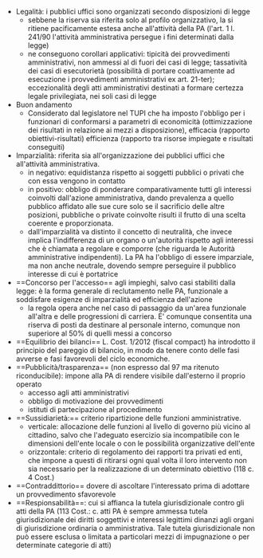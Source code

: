 - Legalità: i pubblici uffici sono organizzati secondo disposizioni di legge
	- sebbene la riserva sia riferita solo al profilo organizzativo, la si ritiene pacificamente estesa anche all'attività della PA (l'art. 1 l. 241/90 l'attività amministrativa persegue i fini determinati dalla legge)
	- ne conseguono corollari applicativi: tipicità dei provvedimenti amministrativi, non ammessi al di fuori dei casi di legge; tassatività dei casi di esecutorietà (possibilità di portare coattivamente ad esecuzione i provvedimenti amministrativi ex art. 21-ter); eccezionalità degli atti amministrativi destinati a formare certezza legale privilegiata, nei soli casi di legge
- Buon andamento
	- Considerato dal legislatore nel TUPI che ha imposto l'obbligo per i funzionari di conformarsi a parametri di economicità (ottimizzazione dei risultati in relazione ai mezzi a disposizione), efficacia (rapporto obiettivi-risultati) efficienza (rapporto tra risorse impiegate e risultati conseguiti)
- Imparzialità: riferita sia all'organizzazione dei pubblici uffici che all'attività amministrativa.
	- in negativo: equidistanza rispetto ai soggetti pubblici o privati che con essa vengono in contatto
	- in positivo: obbligo di ponderare comparativamente tutti gli interessi coinvolti dall'azione amministrativa, dando prevalenza a quello pubblico affidato alle sue cure solo se il sacrificio delle altre posizioni, pubbliche o private coinvolte risulti il frutto di una scelta coerente e proporzionata.
	- dall'imparzialità va distinto il concetto di neutralità, che invece implica l'indifferenza di un organo o un'autorità rispetto agli interessi che è chiamata a regolare e comporre (che riguarda le Autorità amministrative indipendenti). La PA ha l'obbligo di essere imparziale, ma non anche neutrale, dovendo sempre perseguire il pubblico interesse di cui è portatrice
- ==Concorso per l'accesso== agli impieghi, salvo casi stabiliti dalla legge: è la forma generale di reclutamento nelle PA, funzionale a soddisfare esigenze di imparzialità ed efficienza dell'azione
	- la regola opera anche nel caso di passaggio da un'area funzionale all'altra e delle progressioni di carriera. E' comunque consentita una riserva di posti da destinare al personale interno, comunque non superiore al 50% di quelli messi a concorso
- ==Equilibrio dei bilanci== L. Cost. 1/2012 (fiscal compact) ha introdotto il principio del pareggio di bilancio, in modo da tenere conto delle fasi avverse e fasi favorevoli del ciclo economiche.
- ==Pubblicità/trasparenza== (non espresso dal 97 ma ritenuto riconducibile): impone alla PA di rendere visibile dall'esterno il proprio operato
	- accesso agli atti amministrativi
	- obbligo di motivazione dei provvedimenti
	- istituti di partecipazione al procedimento 
- ==Sussidiarietà:== criterio ripartizione delle funzioni amministrative. 
	- verticale: allocazione delle funzioni al livello di governo più vicino al cittadino, salvo che l'adeguato esercizio sia incompatibile con le dimensioni dell'ente locale o con le possibilità organizzative dell'ente
	- orizzontale: criterio di regolamento dei rapporti tra privati ed enti, che impone a questi di ritirarsi ogni qual volta il loro intervento non sia necessario per la realizzazione di un determinato obiettivo (118 c. 4 Cost.)
- ==Contraddittorio== dovere di ascoltare l'interessato prima di adottare un provvedimento sfavorevole
- ==Respionsabilità==: cui si affianca la tutela giurisdizionale contro gli atti della PA (113 Cost.: c. atti PA è sempre ammessa tutela giurisdizionale dei diritti soggettivi e interessi legittimi dinanzi agli organi di giurisdizione ordinaria o amministrativa. Tale tutela giurisdizionale non può essere esclusa o limitata a particolari mezzi di impugnazione o per determinate categorie di atti)